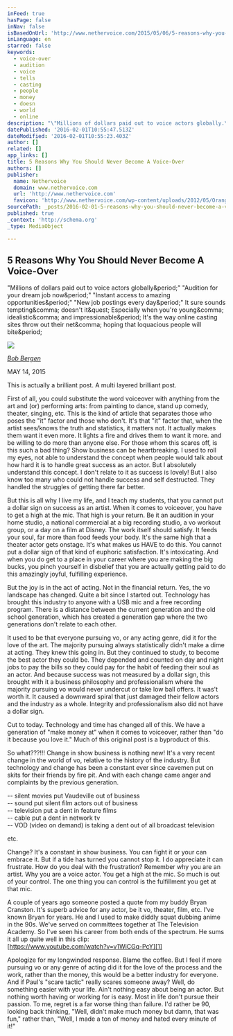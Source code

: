 ```yaml
---
inFeed: true
hasPage: false
inNav: false
isBasedOnUrl: 'http://www.nethervoice.com/2015/05/06/5-reasons-why-you-should-never-become-a-voice-over/'
inLanguage: en
starred: false
keywords:
  - voice-over
  - audition
  - voice
  - tells
  - casting
  - people
  - money
  - doesn
  - world
  - online
description: "\"Millions of dollars paid out to voice actors globally.\" \"Audition for your dream job now.\" \"Instant access to amazing opportunities.\" \"New job postings every day.\" It sure sounds tempting, doesn't it? Especially when you're young, idealistic, and impressionable. It's the way online casting sites throw out their net, hoping that loquacious people will bite."
datePublished: '2016-02-01T10:55:47.513Z'
dateModified: '2016-02-01T10:55:23.403Z'
author: []
related: []
app_links: []
title: 5 Reasons Why You Should Never Become A Voice-Over
authors: []
publisher:
  name: Nethervoice
  domain: www.nethervoice.com
  url: 'http://www.nethervoice.com'
  favicon: 'http://www.nethervoice.com/wp-content/uploads/2012/05/Orange_Tulip_Flower_Jimmy_2502.jpg'
sourcePath: _posts/2016-02-01-5-reasons-why-you-should-never-become-a-voice-over.md
published: true
_context: 'http://schema.org'
_type: MediaObject

---
```

<article style=""><h1>5 Reasons Why You Should Never Become A Voice-Over</h1><p>"Millions of dollars paid out to voice actors globally&amp;period;" "Audition for your dream job now&amp;period;" "Instant access to amazing opportunities&amp;period;" "New job postings every day&amp;period;" It sure sounds tempting&amp;comma; doesn't it&amp;quest; Especially when you're young&amp;comma; idealistic&amp;comma; and impressionable&amp;period; It's the way online casting sites throw out their net&amp;comma; hoping that loquacious people will bite&amp;period;</p><img src="http://www.nethervoice.com/wp-content/uploads/2015/05/Screen-Shot-2015-05-06-at-8.31.16-PM.png" /></article>

_[Bob Bergen][0]_

MAY 14, 2015

This is actually a brilliant post. A multi layered brilliant post.

First of all, you could substitute the word voiceover with anything from the art and (or) performing arts: from painting to dance, stand up comedy, theater, singing, etc. This is the kind of article that separates those who poses the "it" factor and those who don't. It's that "it" factor that, when the artist sees/knows the truth and statistics, it matters not. It actually makes them want it even more. It lights a fire and drives them to want it more. and be willing to do more than anyone else. For those whom this scares off, is this such a bad thing? Show business can be heartbreaking. I used to roll my eyes, not able to understand the concept when people would talk about how hard it is to handle great success as an actor. But I absolutely understand this concept. I don't relate to it as success is lovely! But I also know too many who could not handle success and self destructed. They handled the struggles of getting there far better.

But this is all why I live my life, and I teach my students, that you cannot put a dollar sign on success as an artist. When it comes to voiceover, you have to get a high at the mic. That high is your return. Be it an audition in your home studio, a national commercial at a big recording studio, a vo workout group, or a day on a film at Disney. The work itself should satisfy. It feeds your soul, far more than food feeds your body. It's the same high that a theater actor gets onstage. It's what makes us HAVE to do this. You cannot put a dollar sign of that kind of euphoric satisfaction. It's intoxicating. And when you do get to a place in your career where you are making the big bucks, you pinch yourself in disbelief that you are actually getting paid to do this amazingly joyful, fulfilling experience.

But the joy is in the act of acting. Not in the financial return. Yes, the vo landscape has changed. Quite a bit since I started out. Technology has brought this industry to anyone with a USB mic and a free recording program. There is a distance between the current generation and the old school generation, which has created a generation gap where the two generations don't relate to each other.

It used to be that everyone pursuing vo, or any acting genre, did it for the love of the art. The majority pursuing always statistically didn't make a dime at acting. They knew this going in. But they continued to study, to become the best actor they could be. They depended and counted on day and night jobs to pay the bills so they could pay for the habit of feeding their soul as an actor. And because success was not measured by a dollar sign, this brought with it a business philosophy and professionalism where the majority pursuing vo would never undercut or take low ball offers. It was't worth it. It caused a downward spiral that just damaged their fellow actors and the industry as a whole. Integrity and professionalism also did not have a dollar sign.

Cut to today. Technology and time has changed all of this. We have a generation of "make money at" when it comes to voiceover, rather than "do it because you love it." Much of this original post is a byproduct of this.

So what???!!! Change in show business is nothing new! It's a very recent change in the world of vo, relative to the history of the industry. But technology and change has been a constant ever since cavemen put on skits for their friends by fire pit. And with each change came anger and complaints by the previous generation.

-- silent movies put Vaudeville out of business  
-- sound put silent film actors out of business  
-- television put a dent in feature films  
-- cable put a dent in network tv  
-- VOD (video on demand) is taking a dent out of all broadcast television

etc.

Change? It's a constant in show business. You can fight it or your can embrace it. But if a tide has turned you cannot stop it. I do appreciate it can frustrate. How do you deal with the frustration? Remember why you are an artist. Why you are a voice actor. You get a high at the mic. So much is out of your control. The one thing you can control is the fulfillment you get at that mic.

A couple of years ago someone posted a quote from my buddy Bryan Cranston. It's superb advice for any actor, be it vo, theater, film, etc. I've known Bryan for years. He and I used to make diddly squat dubbing anime in the 90s. We've served on committees together at The Television Academy. So I've seen his career from both ends of the spectrum. He sums it all up quite well in this clip:  
[https://www.youtube.com/watch?v=v1WiCGq-PcY][1]

Apologize for my longwinded response. Blame the coffee. But I feel if more pursuing vo or any genre of acting did it for the love of the process and the work, rather than the money, this would be a better industry for everyone. And if Paul's "scare tactic" really scares someone away? Well, do something easier with your life. Ain't nothing easy about being an actor. But nothing worth having or working for is easy. Most in life don't pursue their passion. To me, regret is a far worse thing than failure. I'd rather be 90, looking back thinking, "Well, didn't make much money but damn, that was fun," rather than, "Well, I made a ton of money and hated every minute of it!"

[0]: http://www.bobbergen.com/
[1]: https://www.youtube.com/v/v1WiCGq-PcY